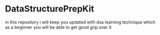 # DataStructurePrepKit
in this repository i will keep you updated with dsa learning technique which as a beginner you will be able to get good grip over it
